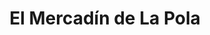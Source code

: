 ---
title: "El Mercadín de La Pola"
url: /pola-de-siero/el-mercadin-de-la-pola/
shop: Supermarkt
---